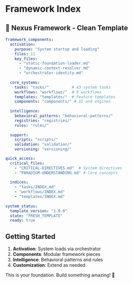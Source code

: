 # Framework Index

## 🎯 Nexus Framework - Clean Template

```yaml
framework_components:
  activation:
    purpose: "System startup and loading"
    files: 11
    key_files:
      - "static-foundation-loader.md"
      - "dynamic-context-resolver.md"
      - "orchestrator-identity.md"
      
  core_systems:
    tasks: "tasks/"          # 43 system tasks
    workflows: "workflows/"  # 9 workflows  
    templates: "templates/"  # Feature templates
    components: "components/" # UI and engines
    
  intelligence:
    behavioral_patterns: "behavioral-patterns/"
    registries: "registries/"
    rules: "rules/"
    
  support:
    scripts: "scripts/"
    validation: "validation/"
    versioning: "versioning/"

quick_access:
  critical_files:
    - "CRITICAL-DIRECTIVES.md"  # System directives
    - "PARADIGM-UNDERSTANDING.md" # Core concepts
    
  indices:
    - "tasks/INDEX.md"
    - "workflows/INDEX.md"
    - "templates/INDEX.md"
    
system_status:
  template_version: "1.0.0"
  state: "FRESH_TEMPLATE"
  ready: true
```

## Getting Started

1. **Activation**: System loads via orchestrator
2. **Components**: Modular framework pieces
3. **Intelligence**: Behavioral patterns and rules
4. **Customization**: Extend as needed

This is your foundation. Build something amazing! 🚀